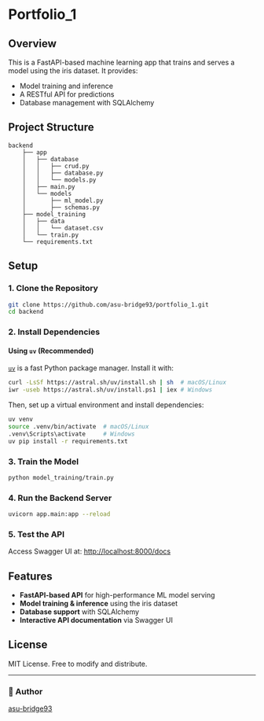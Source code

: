 # Portfolio_1

## Overview
This is a FastAPI-based machine learning app that trains and serves a model using the iris dataset. It provides:
- Model training and inference
- A RESTful API for predictions
- Database management with SQLAlchemy

## Project Structure
```
backend
    ├── app
    │   ├── database
    │   │   ├── crud.py
    │   │   ├── database.py
    │   │   └── models.py
    │   ├── main.py
    │   └── models
    │       ├── ml_model.py
    │       ├── schemas.py
    ├── model_training
    │   ├── data
    │   │   └── dataset.csv
    │   └── train.py
    └── requirements.txt
```

## Setup
### 1. Clone the Repository
```bash
git clone https://github.com/asu-bridge93/portfolio_1.git
cd backend
```

### 2. Install Dependencies
#### Using `uv` (Recommended)
[`uv`](https://github.com/astral-sh/uv) is a fast Python package manager. Install it with:
```bash
curl -LsSf https://astral.sh/uv/install.sh | sh  # macOS/Linux
iwr -useb https://astral.sh/uv/install.ps1 | iex # Windows
```
Then, set up a virtual environment and install dependencies:
```bash
uv venv
source .venv/bin/activate  # macOS/Linux
.venv\Scripts\activate     # Windows
uv pip install -r requirements.txt
```

### 3. Train the Model
```bash
python model_training/train.py
```

### 4. Run the Backend Server
```bash
uvicorn app.main:app --reload
```

### 5. Test the API
Access Swagger UI at: [http://localhost:8000/docs](http://localhost:8000/docs)

## Features
- **FastAPI-based API** for high-performance ML model serving
- **Model training & inference** using the iris dataset
- **Database support** with SQLAlchemy
- **Interactive API documentation** via Swagger UI

## License
MIT License. Free to modify and distribute.

---
### 📌 Author
[asu-bridge93](https://github.com/asu-bridge93)

